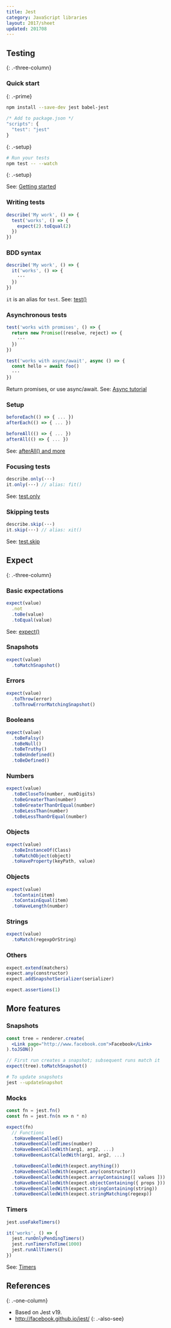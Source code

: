 ```yaml
---
title: Jest
category: JavaScript libraries
layout: 2017/sheet
updated: 201708
---
```


Testing
-------
{: .-three-column}

### Quick start
{: .-prime}

```bash
npm install --save-dev jest babel-jest
```

```js
/* Add to package.json */
"scripts": {
  "test": "jest"
}
```
{: .-setup}

```bash
# Run your tests
npm test -- --watch
```
{: .-setup}

See: [Getting started](http://facebook.github.io/jest/docs/en/getting-started.html)

### Writing tests

```js
describe('My work', () => {
  test('works', () => {
    expect(2).toEqual(2)
  })
})
```

### BDD syntax

```js
describe('My work', () => {
  it('works', () => {
    ···
  })
})
```

`it` is an alias for `test`.
See: [test()](http://facebook.github.io/jest/docs/en/api.html#testname-fn)

### Asynchronous tests

```js
test('works with promises', () => {
  return new Promise((resolve, reject) => {
    ···
  })
})
```

```js
test('works with async/await', async () => {
  const hello = await foo()
  ···
})
```

Return promises, or use async/await.
See: [Async tutorial](http://facebook.github.io/jest/docs/en/tutorial-async.html)

### Setup

```js
beforeEach(() => { ... })
afterEach(() => { ... })
```

```js
beforeAll(() => { ... })
afterAll(() => { ... })
```

See: [afterAll() and more](http://facebook.github.io/jest/docs/en/api.html#afterallfn)

### Focusing tests

```js
describe.only(···)
it.only(···) // alias: fit()
```

See: [test.only](http://facebook.github.io/jest/docs/en/api.html#testonlyname-fn)


### Skipping tests

```js
describe.skip(···)
it.skip(···) // alias: xit()
```

See: [test.skip](http://facebook.github.io/jest/docs/en/api.html#testskipname-fn)

Expect
------
{: .-three-column}

### Basic expectations

```js
expect(value)
  .not
  .toBe(value)
  .toEqual(value)
```

See: [expect()](http://facebook.github.io/jest/docs/en/expect.html#expectvalue)

### Snapshots

```js
expect(value)
  .toMatchSnapshot()
```

### Errors

```js
expect(value)
  .toThrow(error)
  .toThrowErrorMatchingSnapshot()
```

### Booleans

```js
expect(value)
  .toBeFalsy()
  .toBeNull()
  .toBeTruthy()
  .toBeUndefined()
  .toBeDefined()
```

### Numbers

```js
expect(value)
  .toBeCloseTo(number, numDigits)
  .toBeGreaterThan(number)
  .toBeGreaterThanOrEqual(number)
  .toBeLessThan(number)
  .toBeLessThanOrEqual(number)
```

### Objects

```js
expect(value)
  .toBeInstanceOf(Class)
  .toMatchObject(object)
  .toHaveProperty(keyPath, value)
```

### Objects

```js
expect(value)
  .toContain(item)
  .toContainEqual(item)
  .toHaveLength(number)
```

### Strings

```js
expect(value)
  .toMatch(regexpOrString)
```

### Others

```js
expect.extend(matchers)
expect.any(constructor)
expect.addSnapshotSerializer(serializer)

expect.assertions(1)
```

More features
-------------

### Snapshots

```jsx
const tree = renderer.create(
  <Link page="http://www.facebook.com">Facebook</Link>
).toJSON()
```

```jsx
// First run creates a snapshot; subsequent runs match it
expect(tree).toMatchSnapshot()
```

```bash
# To update snapshots
jest --updateSnapshot
```

### Mocks

```js
const fn = jest.fn()
const fn = jest.fn(n => n * n)
```

```js
expect(fn)
  // Functions
  .toHaveBeenCalled()
  .toHaveBeenCalledTimes(number)
  .toHaveBeenCalledWith(arg1, arg2, ...)
  .toHaveBeenLastCalledWith(arg1, arg2, ...)

  .toHaveBeenCalledWith(expect.anything())
  .toHaveBeenCalledWith(expect.any(constructor))
  .toHaveBeenCalledWith(expect.arrayContaining([ values ]))
  .toHaveBeenCalledWith(expect.objectContaining({ props }))
  .toHaveBeenCalledWith(expect.stringContaining(string))
  .toHaveBeenCalledWith(expect.stringMatching(regexp))
```

### Timers

```js
jest.useFakeTimers()

it('works', () => {
  jest.runOnlyPendingTimers()
  jest.runTimersToTime(1000)
  jest.runAllTimers()
})
```

See: [Timers](https://facebook.github.io/jest/docs/timer-mocks.html)

## References
{: .-one-column}

- Based on Jest v19.
- <http://facebook.github.io/jest/>
{: .-also-see}

